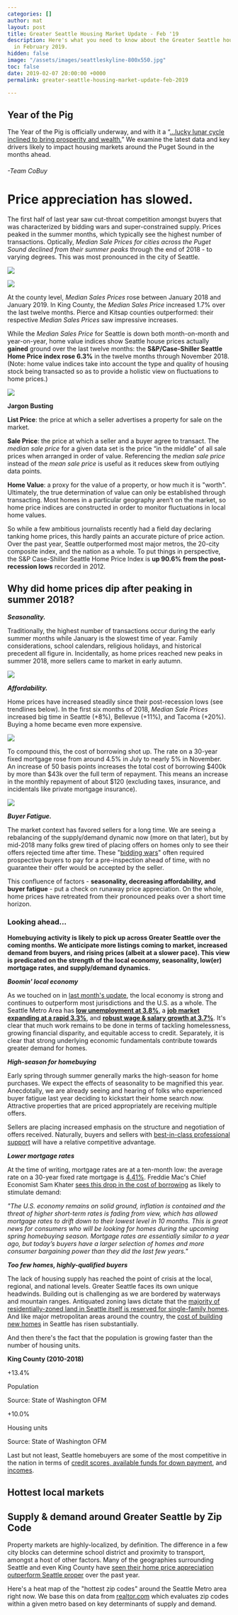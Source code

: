 ```yaml
---
categories: []
author: mat
layout: post
title: Greater Seattle Housing Market Update - Feb '19
description: Here's what you need to know about the Greater Seattle housing market
  in February 2019.
hidden: false
image: "/assets/images/seattleskyline-800x550.jpg"
toc: false
date: 2019-02-07 20:00:00 +0000
permalink: greater-seattle-housing-market-update-feb-2019

---
```

## Year of the Pig

The Year of the Pig is officially underway, and with it a “[...lucky lunar cycle inclined to bring prosperity and wealth.](https://www.latimes.com/home/la-hm-chinese-lunar-new-year-of-pig-20190129-story.html)” We examine the latest data and key drivers likely to impact housing markets around the Puget Sound in the months ahead.

###### -Team CoBuy

# **Price appreciation has slowed.**

The first half of last year saw cut-throat competition amongst buyers that was characterized by bidding wars and super-constrained supply. Prices peaked in the summer months, which typically see the highest number of transactions. Optically, _Median Sale Prices for cities across the Puget Sound declined from their summer peaks_ through the end of 2018 - to varying degrees. This was most pronounced in the city of Seattle.

![](https://blog.gocobuy.com/wp-content/uploads/brizy/2008/assets/images/iW=746&iH=426&oX=0&oY=0&cW=746&cH=426/chart-3.png)

![](https://blog.gocobuy.com/wp-content/uploads/brizy/2008/assets/images/iW=746&iH=426&oX=0&oY=0&cW=746&cH=426/chart-4.png)

At the county level, _Median Sales Prices_ rose between January 2018 and January 2019. In King County, the _Median Sales Price_ increased 1.7% over the last twelve months. Pierce and Kitsap counties outperformed: their respective _Median Sales Prices_ saw impressive increases.

While the _Median Sales Price_ for Seattle is down both month-on-month and year-on-year, home value indices show Seattle house prices actually **gained** ground over the last twelve months: the **S&P/Case-Shiller Seattle Home Price index rose 6.3%** in the twelve months through November 2018. (Note: home value indices take into account the type and quality of housing stock being transacted so as to provide a holistic view on fluctuations to home prices.)

![](https://blog.gocobuy.com/wp-content/uploads/brizy/2008/assets/images/iW=746&iH=426&oX=0&oY=0&cW=746&cH=426/chart-5.png)

**Jargon Busting**

**List Price**: the price at which a seller advertises a property for sale on the market.

**Sale Price**: the price at which a seller and a buyer agree to transact. The _median sale price_ for a given data set is the price “in the middle” of all sale prices when arranged in order of value. Referencing the _median sale price_ instead of the _mean sale price_ is useful as it reduces skew from outlying data points.

**Home Value**: a proxy for the value of a property, or how much it is "worth". Ultimately, the true determination of value can only be established through transacting. Most homes in a particular geography aren’t on the market, so home price indices are constructed in order to monitor fluctuations in local home values.

So while a few ambitious journalists recently had a field day declaring tanking home prices, this hardly paints an accurate picture of price action. Over the past year, Seattle outperformed most major metros, the 20-city composite index, and the nation as a whole. To put things in perspective, the S&P Case-Shiller Seattle Home Price Index is **up 90.6% from the post-recession lows** recorded in 2012.

## Why did home prices dip after peaking in summer 2018?

**_Seasonality._**

Traditionally, the highest number of transactions occur during the early summer months while January is the slowest time of year. Family considerations, school calendars, religious holidays, and historical precedent all figure in. Incidentally, as home prices reached new peaks in summer 2018, more sellers came to market in early autumn.

![](https://blog.gocobuy.com/wp-content/uploads/brizy/2008/assets/images/iW=765&iH=473&oX=0&oY=0&cW=765&cH=473/Home-Purchases-in-King-County.png)

**_Affordability._**

Home prices have increased steadily since their post-recession lows (see trendlines below). In the first six months of 2018, _Median Sale Prices_ increased big time in Seattle (+8%), Bellevue (+11%), and Tacoma (+20%). Buying a home became even more expensive.

![](https://blog.gocobuy.com/wp-content/uploads/brizy/2008/assets/images/iW=765&iH=437&oX=0&oY=0&cW=765&cH=437/chart-11.png)

To compound this, the cost of borrowing shot up. The rate on a 30-year fixed mortgage rose from around 4.5% in July to nearly 5% in November. An increase of 50 basis points increases the total cost of borrowing $400k by more than $43k over the full term of repayment. This means an increase in the monthly repayment of about $120 (excluding taxes, insurance, and incidentals like private mortgage insurance).

![](https://blog.gocobuy.com/wp-content/uploads/brizy/2008/assets/images/iW=663&iH=348&oX=0&oY=0&cW=663&cH=348/30yfixedratemortgage.png)

**_Buyer Fatigue._**

The market context has favored sellers for a long time. We are seeing a rebalancing of the supply/demand dynamic now (more on that later), but by mid-2018 many folks grew tired of placing offers on homes only to see their offers rejected time after time. These "[bidding wars](https://komonews.com/news/consumer/what-every-hot-market-home-buyer-should-know-about-review-date-home-sales)" often required prospective buyers to pay for a pre-inspection ahead of time, with no guarantee their offer would be accepted by the seller.

This confluence of factors - **seasonality, decreasing affordability, and buyer fatigue** - put a check on runaway price appreciation. On the whole, home prices have retreated from their pronounced peaks over a short time horizon.

### **Looking ahead...**

**Homebuying activity is likely to pick up across Greater Seattle over the coming months. We anticipate more listings coming to market, increased demand from buyers, and rising prices (albeit at a slower pace). This view is predicated on the strength of the local economy, seasonality, low(er) mortgage rates, and supply/demand dynamics.**

**_Boomin' local economy_**

As we touched on in [last month's update](https://blog.gocobuy.com/greater-seattle-housing-market-update-jan-2019-2/), the local economy is strong and continues to outperform most jurisdictions and the U.S. as a whole. The Seattle Metro Area has [**low unemployment at 3.8%**](https://www.bls.gov/eag/eag.wa_seattle_msa.htm), a [**job market expanding at a rapid 3.3%**](https://www.bls.gov/eag/eag.wa_seattle_msa.htm), and [**robust wage & salary growth at 3.7%**](https://www.bls.gov/regions/west/news-release/pdf/employmentcostindex_seattle.pdf). It's clear that much work remains to be done in terms of tackling homelessness, growing financial disparity, and equitable access to credit. Separately, it is clear that strong underlying economic fundamentals contribute towards greater demand for homes.

**_High-season for homebuying_**

Early spring through summer generally marks the high-season for home purchases. We expect the effects of seasonality to be magnified this year. Anecdotally, we are already seeing and hearing of folks who experienced buyer fatigue last year deciding to kickstart their home search _now._ Attractive properties that are priced appropriately are receiving multiple offers.

Sellers are placing increased emphasis on the structure and negotiation of offers received. Naturally, buyers and sellers with [best-in-class professional support](https://www.gocobuy.com/certified-pro) will have a relative competitive advantage.

**_Lower mortgage rates_**

At the time of writing, mortgage rates are at a ten-month low: the average rate on a 30-year fixed rate mortgage is [4.41%](http://www.freddiemac.com/pmms/). Freddie Mac's Chief Economist Sam Khater [sees this drop in the cost of borrowing](https://freddiemac.gcs-web.com/news-releases/news-release-details/mortgage-rates-drop-0) as likely to stimulate demand:

_"The U.S. economy remains on solid ground, inflation is contained and the threat of higher short-term rates is fading from view, which has allowed mortgage rates to drift down to their lowest level in 10 months. This is great news for consumers who will be looking for homes during the upcoming spring homebuying season. Mortgage rates are essentially similar to a year ago, but today’s buyers have a larger selection of homes and more consumer bargaining power than they did the last few years."_

**_Too few homes, highly-qualified buyers_**

The lack of housing supply has reached the point of crisis at the local, regional, and national levels. Greater Seattle faces its own unique headwinds. Building out is challenging as we are bordered by waterways and mountain ranges. Antiquated zoning laws dictate that the [majority of residentially-zoned land in Seattle itself is reserved for single-family homes](https://www.seattletimes.com/business/real-estate/city-report-widespread-single-family-zoning-is-damaging-seattle-and-needs-changing/). And like major metropolitan areas around the country, the [cost of building new homes](https://www.curbed.com/2018/12/17/18144657/construction-homebuilding-housing-costs-renovation-labor) in Seattle has risen substantially.

And then there's the fact that the population is growing faster than the number of housing units.

**King County (2010-2018)**

\+13.4%

Population

Source: State of Washington OFM

\+10.0%

Housing units

Source: State of Washington OFM

Last but not least, Seattle homebuyers are some of the most competitive in the nation in terms of [credit scores, available funds for down payment](https://www.cnbc.com/2019/01/31/most-competitive-housing-markets-in-the-us.html), and [incomes](https://www.zillow.com/research/income-gap-homeowners-renters-22814/).

## Hottest local markets

## Supply & demand around Greater Seattle by Zip Code

Property markets are highly-localized, by definition. The difference in a few city blocks can determine school district and proximity to transport, amongst a host of other factors. Many of the geographies surrounding Seattle and even King County have [seen their home price appreciation outperform Seattle proper](https://komonews.com/news/local/as-home-prices-cool-off-in-seattle-outlying-areas-heat-up) over the past year.

Here's a heat map of the "hottest zip codes" around the Seattle Metro area right now. We base this on data from [realtor.com](http://www.realtor.com) which evaluates zip codes within a given metro based on key determinants of supply and demand.